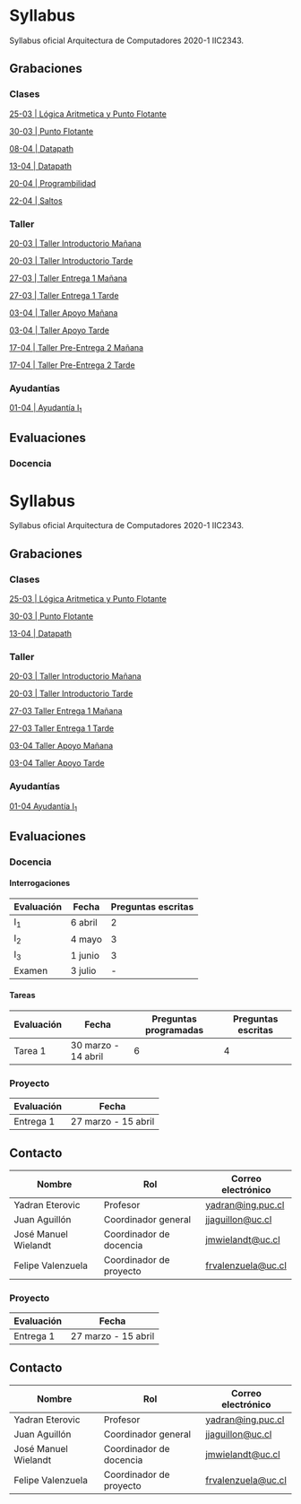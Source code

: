 # Syllabus
Syllabus oficial Arquitectura de Computadores 2020-1 IIC2343.



## Grabaciones
### Clases

[25-03 | Lógica Aritmetica y Punto Flotante](https://zoom.us/rec/share/-9J-Dqnyxj9OZaPK7WCFQpwZPr_XT6a8hCNN-vFeyEpAKQQl9981NUU6HhaAAOUj)

[30-03 | Punto Flotante](https://zoom.us/rec/share/5JZ6LJSg8kVJTpXo2BH7X4l-R6Liaaa80yUd-vUJnhl-lnnkApuFb78hjkCO_GA-)

[08-04 | Datapath](https://drive.google.com/file/d/1FqkHNybbkq-1RP-oLC2qtxuCv8Zx8qRW/view?usp=sharing)

[13-04 | Datapath](https://drive.google.com/file/d/1HWPUMakRv2eTX3BSAemV_Igz1Ev8v-to/view?usp=sharing)

[20-04 | Programbilidad ](https://zoom.us/rec/share/2tNwJZjKxHFOHZWOsVrZQJ4lL9vgaaa8h3cc_fQOmk9HT-dzyWNQxJOltAJt6sLI)

[22-04 | Saltos](https://zoom.us/rec/share/9e5eNZvT3EZLbInv6EfjHZIGQMPlT6a81igY-vsJz0gTKrIebLMzSpT-FevPZBKC)

### Taller

[20-03 | Taller Introductorio Mañana](https://zoom.us/rec/play/ucZ4fuv6_243GIHD4wSDBqUoW43oJ66s1yJMrqAKmU2wUHlXYFqhYucVNrdZsPcY2foozDvumPDaWTNX?startTime=1584709509000&_x_zm_rtaid=p0OfPwvyS8WybevX7l6Bsw.1585289700185.c531e3b4139cc7ddbe1ca545d7dcca4d&_x_zm_rhtaid=398)

[20-03 | Taller Introductorio Tarde](https://zoom.us/rec/share/6-5rC7Tx9zxIQJH1snreQ68qBbXdX6a8gSkYqfMIykjBqiph6_-S_cY8lDbvTb_L?startTime=1584724076000)

[27-03 | Taller Entrega 1 Mañana ](https://zoom.us/rec/share/--9_f7eoznNOX7PC6hz9eocBDKXdT6a8hiBL-_AKz0dP8f02Ggel6nF0IBu77ODU)

[27-03 | Taller Entrega 1 Tarde ](https://zoom.us/rec/share/--9_f7eoznNOX7PC6hz9eocBDKXdT6a8hiBL-_AKz0dP8f02Ggel6nF0IBu77ODU)

[03-04 | Taller Apoyo Mañana ](https://zoom.us/rec/share/-fB3Eu6sx31OY7ftzwaFV4cuE93fT6a82icfqPRYnkep9CqE03jE4Ay9IkeKy4fU?startTime=1585919837000)

[03-04 | Taller Apoyo Tarde ](https://zoom.us/rec/share/-fB3Eu6sx31OY7ftzwaFV4cuE93fT6a82icfqPRYnkep9CqE03jE4Ay9IkeKy4fU?startTime=1585933573000)

[17-04 | Taller Pre-Entrega 2 Mañana](https://zoom.us/rec/play/tJApdb-t-jw3SIfD5gSDBqIvW9S9eKKs2yQe8vBfxU60BSJRZ1uvM7JGZrfe6QRtK8UZzcYj0MuZNBfH?continueMode=true&_x_zm_rtaid=Og4irsODSQezspsJeycdBg.1587587559906.32ad277c12e39506aca4384e11a21eec&_x_zm_rhtaid=964)

[17-04 | Taller Pre-Entrega 2 Tarde](https://zoom.us/rec/play/uJV4f7z-qG03EteX4wSDAPVxW424LKys2nQY-PBfnRm0W3ICMwfzNeMbYbb5_eS9JrFknO4BtUItSkNP?continueMode=true&_x_zm_rtaid=Og4irsODSQezspsJeycdBg.1587587559906.32ad277c12e39506aca4384e11a21eec&_x_zm_rhtaid=964)

### Ayudantías

[01-04 | Ayudantía I<sub>1</sub>](https://drive.google.com/open?id=14m2uL9SbPR3FdovNB06ANvc1L0UOLPgu)

## Evaluaciones

### Docencia

# Syllabus
Syllabus oficial Arquitectura de Computadores 2020-1 IIC2343.



## Grabaciones
### Clases

[25-03 | Lógica Aritmetica y Punto Flotante](https://zoom.us/rec/share/-9J-Dqnyxj9OZaPK7WCFQpwZPr_XT6a8hCNN-vFeyEpAKQQl9981NUU6HhaAAOUj)

[30-03 | Punto Flotante](https://zoom.us/rec/share/5JZ6LJSg8kVJTpXo2BH7X4l-R6Liaaa80yUd-vUJnhl-lnnkApuFb78hjkCO_GA-)

[13-04 | Datapath](https://drive.google.com/file/d/1HWPUMakRv2eTX3BSAemV_Igz1Ev8v-to/view?usp=sharing)

### Taller

[20-03 | Taller Introductorio Mañana](https://zoom.us/rec/play/ucZ4fuv6_243GIHD4wSDBqUoW43oJ66s1yJMrqAKmU2wUHlXYFqhYucVNrdZsPcY2foozDvumPDaWTNX?startTime=1584709509000&_x_zm_rtaid=p0OfPwvyS8WybevX7l6Bsw.1585289700185.c531e3b4139cc7ddbe1ca545d7dcca4d&_x_zm_rhtaid=398)

[20-03 | Taller Introductorio Tarde](https://zoom.us/rec/share/6-5rC7Tx9zxIQJH1snreQ68qBbXdX6a8gSkYqfMIykjBqiph6_-S_cY8lDbvTb_L?startTime=1584724076000)

[27-03 Taller Entrega 1 Mañana ](https://zoom.us/rec/share/--9_f7eoznNOX7PC6hz9eocBDKXdT6a8hiBL-_AKz0dP8f02Ggel6nF0IBu77ODU)

[27-03 Taller Entrega 1 Tarde ](https://zoom.us/rec/share/--9_f7eoznNOX7PC6hz9eocBDKXdT6a8hiBL-_AKz0dP8f02Ggel6nF0IBu77ODU)

[03-04 Taller Apoyo Mañana ](https://zoom.us/rec/share/-fB3Eu6sx31OY7ftzwaFV4cuE93fT6a82icfqPRYnkep9CqE03jE4Ay9IkeKy4fU?startTime=1585919837000)

[03-04 Taller Apoyo Tarde ](https://zoom.us/rec/share/-fB3Eu6sx31OY7ftzwaFV4cuE93fT6a82icfqPRYnkep9CqE03jE4Ay9IkeKy4fU?startTime=1585933573000)

### Ayudantías

[01-04 Ayudantía I<sub>1</sub>](https://drive.google.com/open?id=14m2uL9SbPR3FdovNB06ANvc1L0UOLPgu)

## Evaluaciones

### Docencia

#### Interrogaciones
|Evaluación|Fecha|Preguntas escritas|
|-|-|-|
|I<sub>1</sub>|6 abril|2|
|I<sub>2</sub>|4 mayo|3|
|I<sub>3</sub>|1 junio|3|
|Examen|3 julio|-|

#### Tareas
|Evaluación|Fecha|Preguntas programadas|Preguntas escritas|
|-|-|-|-|
|Tarea 1|30 marzo - 14 abril|6|4|

<!-- |Tarea 2|6 - 20 mayo|||
|Tarea 3|||| -->

### Proyecto

|Evaluación|Fecha|
|-|-|
|Entrega 1|27 marzo - 15 abril|

<!-- |Entrega 2||
|Entrega 3||
|Entrega 4|| -->

## Contacto

|Nombre|Rol|Correo electrónico|
|-|-|-|
|Yadran Eterovic|Profesor|yadran@ing.puc.cl|
|Juan Aguillón|Coordinador general|jjaguillon@uc.cl|
|José Manuel Wielandt|Coordinador de docencia|jmwielandt@uc.cl|
|Felipe Valenzuela|Coordinador de proyecto|frvalenzuela@uc.cl|


### Proyecto

|Evaluación|Fecha|
|-|-|
|Entrega 1|27 marzo - 15 abril|

## Contacto

|Nombre|Rol|Correo electrónico|
|-|-|-|
|Yadran Eterovic|Profesor|yadran@ing.puc.cl|
|Juan Aguillón|Coordinador general|jjaguillon@uc.cl|
|José Manuel Wielandt|Coordinador de docencia|jmwielandt@uc.cl|
|Felipe Valenzuela|Coordinador de proyecto|frvalenzuela@uc.cl|
